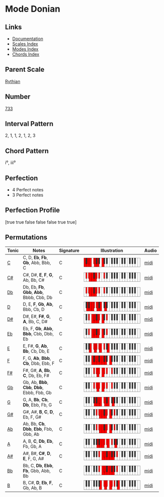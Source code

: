 # Mode Donian

## Links

- [Documentation](README.md)
- [Scales Index](Scales.md)
- [Modes Index](Modes.md)
- [Chords Index](Chords.md)

## Parent Scale

[Rythian](ScaleRythian.md)

## Number

[733](https://ianring.com/musictheory/scales/733)

## Interval Pattern

2, 1, 1, 2, 1, 2, 3

## Chord Pattern

i⁰, iii⁰

## Perfection

- 4 Perfect notes
- 3 Perfect notes

## Perfection Profile

[true true false false false true true]

## Permutations

| Tonic | Notes | Signature | Illustration | Audio |
|-------|-------|-----------|--------------|-------|
| [C](ModeCNaturalDonian.md) | C, D, **Eb**, **Fb**, **Gb**, Abb, Bbb, C | C | ![CNaturalDonian](ModeCNaturalDonian.png) | [midi](https://github.com/edipermadi/music/blob/main/docs/ModeCNaturalDonian.mid?raw=true) |
| [C#](ModeCSharpDonian.md) | C#, D#, **E**, **F**, **G**, Ab, Bb, C# | C | ![CSharpDonian](ModeCSharpDonian.png) | [midi](https://github.com/edipermadi/music/blob/main/docs/ModeCSharpDonian.mid?raw=true) |
| [Db](ModeDFlatDonian.md) | Db, Eb, **Fb**, **Gbb**, **Abb**, Bbbb, Cbb, Db | C | ![DFlatDonian](ModeDFlatDonian.png) | [midi](https://github.com/edipermadi/music/blob/main/docs/ModeDFlatDonian.mid?raw=true) |
| [D](ModeDNaturalDonian.md) | D, E, **F**, **Gb**, **Ab**, Bbb, Cb, D | C | ![DNaturalDonian](ModeDNaturalDonian.png) | [midi](https://github.com/edipermadi/music/blob/main/docs/ModeDNaturalDonian.mid?raw=true) |
| [D#](ModeDSharpDonian.md) | D#, E#, **F#**, **G**, **A**, Bb, C, D# | C | ![DSharpDonian](ModeDSharpDonian.png) | [midi](https://github.com/edipermadi/music/blob/main/docs/ModeDSharpDonian.mid?raw=true) |
| [Eb](ModeEFlatDonian.md) | Eb, F, **Gb**, **Abb**, **Bbb**, Cbb, Dbb, Eb | C | ![EFlatDonian](ModeEFlatDonian.png) | [midi](https://github.com/edipermadi/music/blob/main/docs/ModeEFlatDonian.mid?raw=true) |
| [E](ModeENaturalDonian.md) | E, F#, **G**, **Ab**, **Bb**, Cb, Db, E | C | ![ENaturalDonian](ModeENaturalDonian.png) | [midi](https://github.com/edipermadi/music/blob/main/docs/ModeENaturalDonian.mid?raw=true) |
| [F](ModeFNaturalDonian.md) | F, G, **Ab**, **Bbb**, **Cb**, Dbb, Ebb, F | C | ![FNaturalDonian](ModeFNaturalDonian.png) | [midi](https://github.com/edipermadi/music/blob/main/docs/ModeFNaturalDonian.mid?raw=true) |
| [F#](ModeFSharpDonian.md) | F#, G#, **A**, **Bb**, **C**, Db, Eb, F# | C | ![FSharpDonian](ModeFSharpDonian.png) | [midi](https://github.com/edipermadi/music/blob/main/docs/ModeFSharpDonian.mid?raw=true) |
| [Gb](ModeGFlatDonian.md) | Gb, Ab, **Bbb**, **Cbb**, **Dbb**, Ebbb, Fbb, Gb | C | ![GFlatDonian](ModeGFlatDonian.png) | [midi](https://github.com/edipermadi/music/blob/main/docs/ModeGFlatDonian.mid?raw=true) |
| [G](ModeGNaturalDonian.md) | G, A, **Bb**, **Cb**, **Db**, Ebb, Fb, G | C | ![GNaturalDonian](ModeGNaturalDonian.png) | [midi](https://github.com/edipermadi/music/blob/main/docs/ModeGNaturalDonian.mid?raw=true) |
| [G#](ModeGSharpDonian.md) | G#, A#, **B**, **C**, **D**, Eb, F, G# | C | ![GSharpDonian](ModeGSharpDonian.png) | [midi](https://github.com/edipermadi/music/blob/main/docs/ModeGSharpDonian.mid?raw=true) |
| [Ab](ModeAFlatDonian.md) | Ab, Bb, **Cb**, **Dbb**, **Ebb**, Fbb, Gbb, Ab | C | ![AFlatDonian](ModeAFlatDonian.png) | [midi](https://github.com/edipermadi/music/blob/main/docs/ModeAFlatDonian.mid?raw=true) |
| [A](ModeANaturalDonian.md) | A, B, **C**, **Db**, **Eb**, Fb, Gb, A | C | ![ANaturalDonian](ModeANaturalDonian.png) | [midi](https://github.com/edipermadi/music/blob/main/docs/ModeANaturalDonian.mid?raw=true) |
| [A#](ModeASharpDonian.md) | A#, B#, **C#**, **D**, **E**, F, G, A# | C | ![ASharpDonian](ModeASharpDonian.png) | [midi](https://github.com/edipermadi/music/blob/main/docs/ModeASharpDonian.mid?raw=true) |
| [Bb](ModeBFlatDonian.md) | Bb, C, **Db**, **Ebb**, **Fb**, Gbb, Abb, Bb | C | ![BFlatDonian](ModeBFlatDonian.png) | [midi](https://github.com/edipermadi/music/blob/main/docs/ModeBFlatDonian.mid?raw=true) |
| [B](ModeBNaturalDonian.md) | B, C#, **D**, **Eb**, **F**, Gb, Ab, B | C | ![BNaturalDonian](ModeBNaturalDonian.png) | [midi](https://github.com/edipermadi/music/blob/main/docs/ModeBNaturalDonian.mid?raw=true) |
